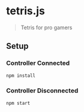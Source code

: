 # tetris.js

> Tetris for pro gamers

## Setup

### Controller Connected

```bash
npm install
```

### Controller Disconnected

```bash
npm start
```